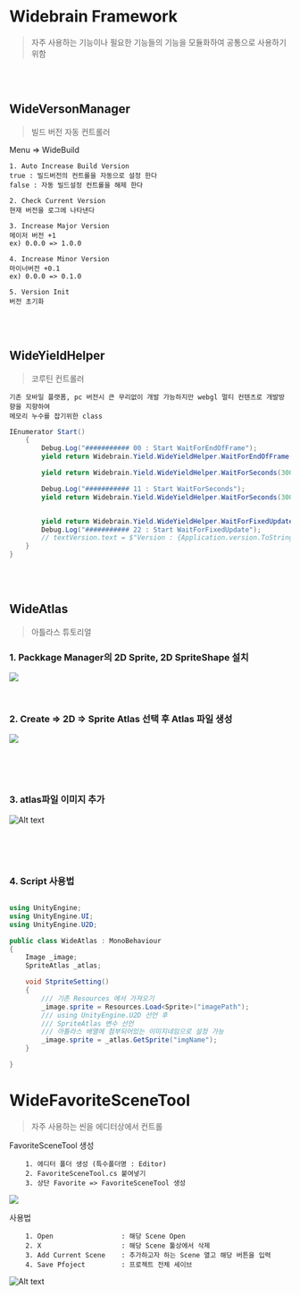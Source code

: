 # Widebrain Framework
> 자주 사용하는 기능이나 필요한 기능들의 기능을 모듈화하여 공통으로 사용하기 위함

</br></br>

## WideVersonManager
> 빌드 버전 자동 컨트롤러
 

Menu => WideBuild

    1. Auto Increase Build Version
    true : 빌드버전의 컨트롤을 자동으로 설정 한다 
    false : 자동 빌드설정 컨트롤을 해제 한다

    2. Check Current Version
    현재 버전을 로그에 나타낸다 

    3. Increase Major Version
    메이저 버전 +1 
    ex) 0.0.0 => 1.0.0

    4. Increase Minor Version
    마이너버전 +0.1
    ex) 0.0.0 => 0.1.0

    5. Version Init
    버전 초기화

<br/><br/>


## WideYieldHelper
> 코루틴 컨트롤러

    기존 모바일 플랫폼, pc 버전시 큰 무리없이 개발 가능하지만 webgl 멀티 컨텐츠로 개발방향을 지향하여 
    메모리 누수를 잡기위한 class
``` cs
IEnumerator Start()
    {
        Debug.Log("########### 00 : Start WaitForEndOfFrame");
        yield return Widebrain.Yield.WideYieldHelper.WaitForEndOfFrame();

        yield return Widebrain.Yield.WideYieldHelper.WaitForSeconds(3000);

        Debug.Log("########### 11 : Start WaitForSeconds");
        yield return Widebrain.Yield.WideYieldHelper.WaitForSeconds(3000);


        yield return Widebrain.Yield.WideYieldHelper.WaitForFixedUpdate();
        Debug.Log("########### 22 : Start WaitForFixedUpdate");
        // textVersion.text = $"Version : {Application.version.ToString()}";
    }
}
```
<br/><br/>
## WideAtlas
> 아틀라스 튜토리얼

### 1. Packkage Manager의 2D Sprite, 2D SpriteShape 설치

![](2023-04-28-18-14-33.png)     
    
<br/>


### 2. Create => 2D => Sprite Atlas 선택 후 Atlas 파일 생성
![](2023-04-28-18-15-50.png)

<br/><br/><br/>

### 3. atlas파일 이미지 추가
![Alt text](Atlas.gif)

<br/><br/><br/>

### 4. Script 사용법

``` cs

using UnityEngine;
using UnityEngine.UI;
using UnityEngine.U2D;

public class WideAtlas : MonoBehaviour
{
    Image _image;
    SpriteAtlas _atlas;

    void StpriteSetting()
    {
        /// 기존 Resources 에서 가져오기
        _image.sprite = Resources.Load<Sprite>("imagePath");
        /// using UnityEngine.U2D 선언 후 
        /// SpriteAtlas 변수 선언 
        /// 아틀라스 배열에 첨부되어있는 이미지네임으로 설정 가능 
        _image.sprite = _atlas.GetSprite("imgName");
    }

}
```

# WideFavoriteSceneTool 
> 자주 사용하는 씬을 에디터상에서 컨트롤

FavoriteSceneTool 생성

        1. 에디터 폴더 생성 (특수폴더명 : Editor)
        2. FavoriteSceneTool.cs 붙여넣기
        3. 상단 Favorite => FavoriteSceneTool 생성
![](2023-05-03-14-11-05.png)


사용법

        1. Open                 : 해당 Scene Open 
        2. X                    : 해당 Scene 툴상에서 삭제 
        3. Add Current Scene    : 추가하고자 하는 Scene 열고 해당 버튼을 입력
        4. Save Pfoject         : 프로젝트 전체 세이브

![Alt text](usedTool.gif)






    
